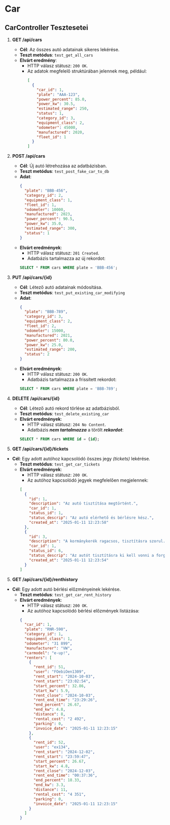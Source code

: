 # Car

## CarController Tesztesetei

1. **GET /api/cars**
   - **Cél**: Az összes autó adatainak sikeres lekérése.
   - **Teszt metódus**: `test_get_all_cars`
   - **Elvárt eredmény**:
     - HTTP válasz státusz: `200 OK`.
     - Az adatok megfelelő struktúrában jelennek meg, például:
       ```json
       [
         {
           "car_id": 1,
           "plate": "AAA-123",
           "power_percent": 85.0,
           "power_kw": 30.5,
           "estimated_range": 250,
           "status": 1,
           "category_id": 3,
           "equipment_class": 2,
           "odometer": 45000,
           "manufactured": 2020,
           "fleet_id": 1
         }
       ]
       ```
2. **POST /api/cars**

   - **Cél**: Új autó létrehozása az adatbázisban.
   - **Teszt metódus**: `test_post_fake_car_to_db`
   - **Adat**:
     ```json
     {
       "plate": "BBB-456",
       "category_id": 2,
       "equipment_class": 1,
       "fleet_id": 1,
       "odometer": 10000,
       "manufactured": 2023,
       "power_percent": 90.5,
       "power_kw": 35.0,
       "estimated_range": 300,
       "status": 1
     }
     ```
   - **Elvárt eredmények**:
     - HTTP válasz státusz: `201 Created`.
     - Adatbázis tartalmazza az új rekordot:
     ```sql
     SELECT * FROM cars WHERE plate = 'BBB-456';
     ```

3. **PUT /api/cars/{id}**

   - **Cél**: Létező autó adatainak módosítása.
   - **Teszt metódus**: `test_put_existing_car_modifying`
   - **Adat**:
     ```json
     {
       "plate": "BBB-789",
       "category_id": 3,
       "equipment_class": 2,
       "fleet_id": 2,
       "odometer": 15000,
       "manufactured": 2021,
       "power_percent": 80.0,
       "power_kw": 25.0,
       "estimated_range": 200,
       "status": 2
     }
     ```
   - **Elvárt eredmények**:
     - HTTP válasz státusz: `200 OK`.
     - Adatbázis tartalmazza a frissített rekordot:
     ```sql
     SELECT * FROM cars WHERE plate = 'BBB-789';
     ```

4. **DELETE /api/cars/{id}**

   - **Cél**: Létező autó rekord törlése az adatbázisból.
   - **Teszt metódus**: `test_delete_existing_car`
   - **Elvárt eredmények**:
     - HTTP válasz státusz: `204 No Content`.
     - Adatbázis **_nem tartalmazza_** a törölt **_rekordot_**:
     ```sql
     SELECT * FROM cars WHERE id = {id};
     ```

5. **GET /api/cars/{id}/tickets**

- **Cél**: Egy adott autóhoz kapcsolódó összes jegy _(tickets)_ lekérése.
  - **Teszt metódus**: `test_get_car_tickets`
  - **Elvárt eredmények**:
    - HTTP válasz státusz: `200 OK`.
    - Az autóhoz kapcsolódó jegyek megfelelően megjelennek:
    ```json
    [
      {
        "id": 1,
        "description": "Az autó tisztítása megtörtént.",
        "car_id": 1,
        "status_id": 1,
        "status_descrip": "Az autó elérhető és bérlésre kész.",
        "created_at": "2025-01-11 12:23:58"
      },
      {
        "id": 3,
        "description": "A kormánykerék ragacsos, tisztításra szorul.",
        "car_id": 1,
        "status_id": 6,
        "status_descrip": "Az autót tisztításra ki kell vonni a forgalomból.",
        "created_at": "2025-01-11 12:23:54"
      }
    ]
    ```

5. **GET /api/cars/{id}/renthistory**

- **Cél**: Egy adott autó bérlési előzményeinek lekérése.
  - **Teszt metódus**: `test_get_car_rent_history`
  - **Elvárt eredmények**:
    - HTTP válasz státusz: `200 OK`.
    - Az autóhoz kapcsolódó bérlési előzmények listázása:
    ```json
    {
      "car_id": 1,
      "plate": "RNR-590",
      "category_id": 1,
      "equipment_class": 1,
      "odometer": "31 899",
      "manufacturer": "VW",
      "carmodel": "e-up!",
      "renters": [
        {
          "rent_id": 51,
          "user": "FOebiOen1309",
          "rent_start": "2024-10-03",
          "rent_start": "23:02:54",
          "start_percent": 32.86,
          "start_kw": 5.9,
          "rent_close": "2024-10-03",
          "rent_end_time": "23:29:26",
          "end_percent": 26.67,
          "end_kw": 4.8,
          "distance": 8,
          "rental_cost": "2 492",
          "parking": 0,
          "invoice_date": "2025-01-11 12:23:15"
        },
        {
          "rent_id": 52,
          "user": "ex134",
          "rent_start": "2024-12-02",
          "rent_start": "23:59:47",
          "start_percent": 26.67,
          "start_kw": 4.8,
          "rent_close": "2024-12-03",
          "rent_end_time": "00:37:36",
          "end_percent": 18.33,
          "end_kw": 3.3,
          "distance": 11,
          "rental_cost": "4 351",
          "parking": 0,
          "invoice_date": "2025-01-11 12:23:15"
        }
      ]
    }
    ```